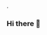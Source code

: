 .

### Hi there 👋

<!--**IsmealAlAswad/IsmealAlAswad** is a ✨ _special_ ✨ repository because its `README.md` (this file) appears on your GitHub profile.


> ## This is my new profile and I make progress with it each day 
. 


>  **[Ismeal Al Aswad](https://github.com/nancyalaswad90/Each-Year-Study-Schedule/blob/main/README.md) is, [Master in Accounting](https://github.com/nancyalaswad90/nancyalaswad90/blob/master/Universities%20specializing%20in%20accounting.md) with nearly 12 years experience working in Bank on operational & extracting data, And now he is working in AI, ML, DL, DS fields**
> 

.

Here are some ideas to get you started:

- 🔭 I’m currently working on ...
- 🌱 I’m currently learning ...
- 👯 I’m looking to collaborate on ...
- 🤔 I’m looking for help with ...
- 💬 Ask me about ...
- 📫 How to reach me: ...
- 😄 Pronouns: ...
- ⚡ Fun fact: ...
-->
